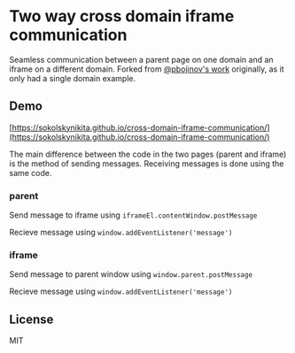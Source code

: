 # Two way cross domain iframe communication

Seamless communication between a parent page on one domain and an iframe on a different domain. Forked from [@pbojinov's work](https://github.com/pbojinov/iframe-communication) originally, as it only had a single domain example.

## Demo

[https://sokolskynikita.github.io/cross-domain-iframe-communication/](https://sokolskynikita.github.io/cross-domain-iframe-communication/)

The main difference between the code in the two pages (parent and iframe) is the method of sending messages. Receiving messages is done using the same code.

### parent

Send message to iframe using `iframeEl.contentWindow.postMessage`

Recieve message using `window.addEventListener('message')`

### iframe

Send message to parent window using `window.parent.postMessage`

Recieve message using `window.addEventListener('message')`

## License

MIT
